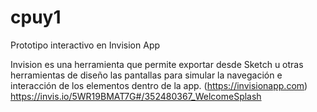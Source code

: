 # cpuy1

Prototipo interactivo en Invision App

Invision es una herramienta que permite exportar desde Sketch u otras herramientas de diseño las pantallas para simular la navegación e interacción de los elementos dentro de la app. (https://invisionapp.com)
https://invis.io/5WR19BMAT7G#/352480367_WelcomeSplash

